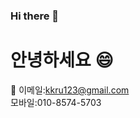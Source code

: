 ### Hi there 👋
# 안녕하세요 :smile:

:thought_balloon: 
이메일:kkru123@gmail.com<br>
모바일:010-8574-5703



<!--
**kkru123/kkru123** is a ✨ _special_ ✨ repository because its `README.md` (this file) appears on your GitHub profile.

Here are some ideas to get you started:

- 🔭 I’m currently working on ...
- 🌱 I’m currently learning ...
- 👯 I’m looking to collaborate on ...
- 🤔 I’m looking for help with ...
- 💬 Ask me about ...
- 📫 How to reach me: ...
- 😄 Pronouns: ...
- ⚡ Fun fact: ...
-->
